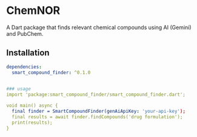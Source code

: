 # ChemNOR
A Dart package that finds relevant chemical compounds using AI (Gemini) and PubChem.

## Installation
```yaml
dependencies:
  smart_compound_finder: ^0.1.0
  

### usage
import 'package:smart_compound_finder/smart_compound_finder.dart';

void main() async {
  final finder = SmartCompoundFinder(genAiApiKey: 'your-api-key');
  final results = await finder.findCompounds('drug formulation');
  print(results);
}